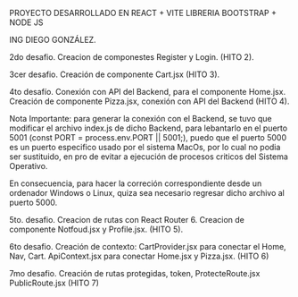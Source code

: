 PROYECTO DESARROLLADO EN REACT + VITE LIBRERIA BOOTSTRAP + NODE JS 

ING DIEGO GONZÁLEZ. 

2do desafio. Creacion de componestes Register y Login. (HITO 2).

3cer desafio. Creación de componente Cart.jsx (HITO 3).

4to desafío. Conexión con API del Backend, para el componente Home.jsx. Creación de componente Pizza.jsx, conexión con API del Backend (HITO 4).

Nota Importante: para generar la conexión con el Backend, se tuvo que modificar el archivo index.js de dicho Backend, para lebantarlo en el puerto 5001 (const PORT = process.env.PORT || 5001;), puedo que el puerto 5000 es un puerto especifico usado por el sistema MacOs, por lo cual no podia ser sustituido, en pro de evitar a ejecución de procesos criticos del Sistema Operativo. 

En consecuencia, para hacer la correción correspondiente desde un ordenador Windows o Linux, quiza sea necesario regresar dicho archivo al puerto 5000. 

5to. desafio. Creacion de rutas con React Router 6. Creacion de componente Notfoud.jsx y Profile.jsx. (HITO 5).

6to desafio. Creación de contexto: CartProvider.jsx para conectar el Home, Nav, Cart. ApiContext.jsx para conectar Home.jsx y Pizza.jsx. (HITO 6)

7mo desafio. Creación de rutas protegidas, token, ProtecteRoute.jsx PublicRoute.jsx (HITO 7)
